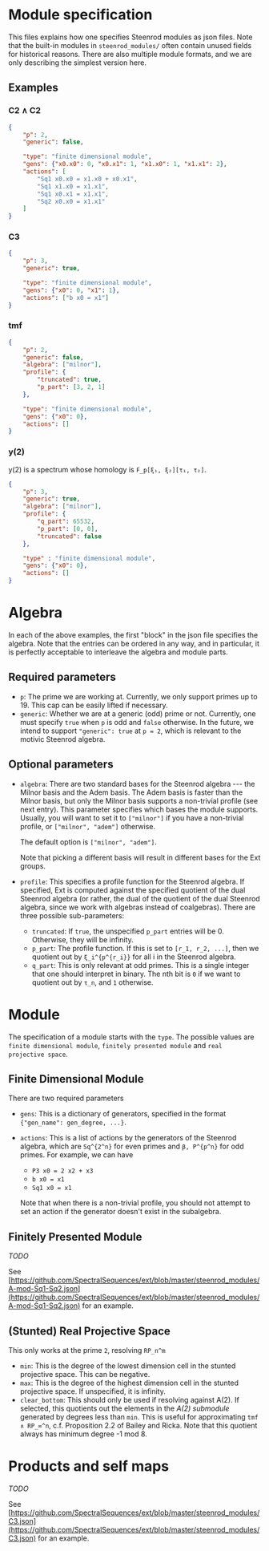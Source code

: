 # Module specification
This files explains how one specifies Steenrod modules as json files. Note that
the built-in modules in `steenrod_modules/` often contain unused fields for
historical reasons. There are also multiple module formats, and we are only
describing the simplest version here.

## Examples

### C2 ∧ C2
```json
{
    "p": 2,
    "generic": false,

    "type": "finite dimensional module",
    "gens": {"x0.x0": 0, "x0.x1": 1, "x1.x0": 1, "x1.x1": 2},
    "actions": [
        "Sq1 x0.x0 = x1.x0 + x0.x1",
        "Sq1 x1.x0 = x1.x1",
        "Sq1 x0.x1 = x1.x1",
        "Sq2 x0.x0 = x1.x1"
    ]
}
```

### C3
```json
{
    "p": 3,
    "generic": true,

    "type": "finite dimensional module",
    "gens": {"x0": 0, "x1": 1},
    "actions": ["b x0 = x1"]
}
```

### tmf
```json
{
    "p": 2,
    "generic": false,
    "algebra": ["milnor"],
    "profile": {
        "truncated": true,
        "p_part": [3, 2, 1]
    },

    "type": "finite dimensional module",
    "gens": {"x0": 0},
    "actions": []
}
```

### y(2)
y(2) is a spectrum whose homology is `F_p[ξ₁, ξ₂][τ₁, τ₂]`.

```json
{
    "p": 3,
    "generic": true,
    "algebra": ["milnor"],
    "profile": {
        "q_part": 65532,
        "p_part": [0, 0],
        "truncated": false
    },

    "type" : "finite dimensional module",
    "gens": {"x0": 0},
    "actions": []
}
```
# Algebra
In each of the above examples, the first "block" in the json file specifies the
algebra. Note that the entries can be ordered in any way, and in particular, it
is perfectly acceptable to interleave the algebra and module parts.

## Required parameters

 * `p`: The prime we are working at. Currently, we only support primes up to
   19. This cap can be easily lifted if necessary.
 * `generic`: Whether we are at a generic (odd) prime or not. Currently, one
   must specify `true` when `p` is odd and `false` otherwise. In the future, we
   intend to support `"generic": true` at `p = 2`, which is relevant to the
   motivic Steenrod algebra.

## Optional parameters
 * `algebra`: There are two standard bases for the Steenrod algebra --- the
   Milnor basis and the Adem basis. The Adem basis is faster than the Milnor
   basis, but only the Milnor basis supports a non-trivial profile (see next
   entry). This parameter specifies which bases the module supports. Usually,
   you will want to set it to `["milnor"]` if you have a non-trivial profile,
   or `["milnor", "adem"]` otherwise.

   The default option is `["milnor", "adem"]`.

   Note that picking a different basis will result in different bases for the
   Ext groups.

 * `profile`: This specifies a profile function for the Steenrod algebra. If
   specified, Ext is computed against the specified quotient of the dual
   Steenrod algebra (or rather, the dual of the quotient of the dual Steenrod
   algebra, since we work with algebras instead of coalgebras). There are three
   possible sub-parameters:

     * `truncated`: If `true`, the unspecified `p_part` entries will be 0.
       Otherwise, they will be infinity.
     * `p_part`: The profile function. If this is set to `[r_1, r_2, ...]`,
       then we quotient out by `ξ_i^{p^{r_i}}` for all i in the Steenrod algebra.
     * `q_part`: This is only relevant at odd primes. This is a single integer
       that one should interpret in binary. The nth bit is `0` if we want to
       quotient out by `τ_n`, and `1` otherwise.

# Module
The specification of a module starts with the `type`. The possible values are `finite dimensional module`, `finitely presented module` and `real projective space`.

## Finite Dimensional Module
There are two required parameters
 * `gens`: This is a dictionary of generators, specified in the format
   `{"gen_name": gen_degree, ...}`.

 * `actions`: This is a list of actions by the generators of the Steenrod
   algebra, which are `Sq^{2^n}` for even primes and `β, P^{p^n}` for odd
   primes. For example, we can have
     * `P3 x0 = 2 x2 + x3`
     * `b x0 = x1`
     * `Sq1 x0 = x1`

   Note that when there is a non-trivial profile, you should not attempt to set
   an action if the generator doesn't exist in the subalgebra.

## Finitely Presented Module
*TODO*

See [https://github.com/SpectralSequences/ext/blob/master/steenrod_modules/A-mod-Sq1-Sq2.json](https://github.com/SpectralSequences/ext/blob/master/steenrod_modules/A-mod-Sq1-Sq2.json) for an example.

## (Stunted) Real Projective Space
This only works at the prime `2`, resolving `RP_n^m`

 * `min`: This is the degree of the lowest dimension cell in the stunted
   projective space. This can be negative.
 * `max`: This is the degree of the highest dimension cell in the stunted
   projective space. If unspecified, it is infinity.
 * `clear_bottom`: This should only be used if resolving against A(2). If
   selected, this quotients out the elements in the *A(2) submodule* generated
   by degrees less than `min`. This is useful for approximating `tmf ∧ RP_∞^n`,
   c.f. Proposition 2.2 of Bailey and Ricka. Note that this quotient always has
   minimum degree -1 mod 8.

# Products and self maps
*TODO*

See [https://github.com/SpectralSequences/ext/blob/master/steenrod_modules/C3.json](https://github.com/SpectralSequences/ext/blob/master/steenrod_modules/C3.json) for an example.

